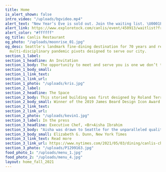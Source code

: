 ```yaml
---
title: Home
is_alert_shown: false
intro_video: "/uploads/bgvideo.mp4"
alert_text: "New Year’s Eve is sold out. Join the waiting list. \U0001F3F4‍☠️"
alert_link: https://www.exploretock.com/canlis/event/450913/waitlist?fromPage=event_detail&size=1
alert_color: "#ffffff"
og_title: Canlis Restaurant
og_photo: "/uploads/moonrise_01.jpg"
og_desc: Seattle's landmark fine-dining destination for 70 years and recent home to
  multi-disciplinary pandemic pivots designed to serve our city.
section_1_label:
section_1_headline: An Invitation
section_1_body: The opportunity to meet and serve you is one we don’t take lightly. Not for the past 71 years at least. Come spend an evening. Our favorite thing in the world is taking care of others, and few places can do it quite like we can.
section_1_body_small:
section_1_link_text:
section_1_link_url:
section_1_photo: "/uploads/kris.jpg"
section_2_label:
section_2_headline: The Space
section_2_body: This storied building was first designed by Roland Terry in 1950. Both Jim Cutler and George Suyama have helped develop it into an iconic expression of modern design. It continues to delight guests from all over the world with its natural light and stunning views of Seattle, Lake Union, and the Cascade mountain range.
section_2_body_small: Winner of the 2019 James Beard Design Icon Award
section_2_link_text:
section_2_link_url:
section_2_photo: "/uploads/kevin1.jpg"
section_3_label: In the press
section_3_headline: Executive Chef, <Br>Aisha Ibrahim
section_3_body: "Aisha was drawn to Seattle for the unparalleled quality of ingredients from the forests, fisheries and farms of the Pacific Northwest. She plans to spend her time at Canlis exploring the region’s Indigenous ingredients, the nuances of its microseasons and the city’s historic role as a gateway to Asia."
section_3_body_small: Elizabeth G. Dunn, New York Times
section_3_link_text: Read more
section_3_link_url: https://www.nytimes.com/2021/05/03/dining/canlis-chef-aisha-ibrahim.html
section_3_photo: "/uploads/P1299163.jpg"
food_photo_1: "/uploads/menu_1.jpg"
food_photo_2: "/uploads/menu_4.jpg"
layout: home_fall_2021
---
```

